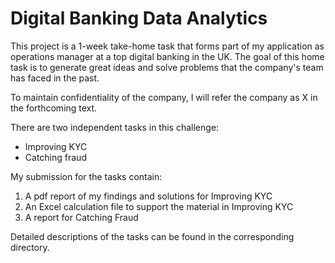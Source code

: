 # Digital Banking Data Analytics

This project is a 1-week take-home task that forms part of my application as operations manager at a top digital banking in the UK. 
The goal of this home task is to generate great ideas and solve problems that the company's team has faced in the past.

To maintain confidentiality of the company, I will refer the company as X in the forthcoming text.

There are two independent tasks in this challenge: 
* Improving KYC 
* Catching fraud

My submission for the tasks contain: 
1. A pdf report of my findings and solutions for Improving KYC
2. An Excel calculation file to support the material in Improving KYC
2. A report for Catching Fraud

Detailed descriptions of the tasks can be found in the corresponding directory.

